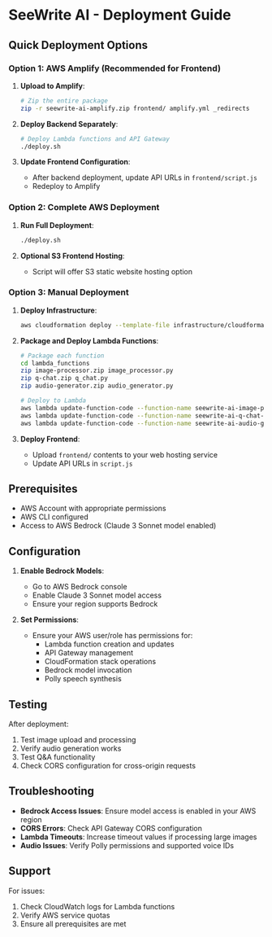 # SeeWrite AI - Deployment Guide

## Quick Deployment Options

### Option 1: AWS Amplify (Recommended for Frontend)

1. **Upload to Amplify**:
   ```bash
   # Zip the entire package
   zip -r seewrite-ai-amplify.zip frontend/ amplify.yml _redirects
   ```

2. **Deploy Backend Separately**:
   ```bash
   # Deploy Lambda functions and API Gateway
   ./deploy.sh
   ```

3. **Update Frontend Configuration**:
   - After backend deployment, update API URLs in `frontend/script.js`
   - Redeploy to Amplify

### Option 2: Complete AWS Deployment

1. **Run Full Deployment**:
   ```bash
   ./deploy.sh
   ```

2. **Optional S3 Frontend Hosting**:
   - Script will offer S3 static website hosting option

### Option 3: Manual Deployment

1. **Deploy Infrastructure**:
   ```bash
   aws cloudformation deploy --template-file infrastructure/cloudformation.yaml --stack-name seewrite-ai-prod --capabilities CAPABILITY_NAMED_IAM
   ```

2. **Package and Deploy Lambda Functions**:
   ```bash
   # Package each function
   cd lambda_functions
   zip image-processor.zip image_processor.py
   zip q-chat.zip q_chat.py
   zip audio-generator.zip audio_generator.py
   
   # Deploy to Lambda
   aws lambda update-function-code --function-name seewrite-ai-image-processor-prod --zip-file fileb://image-processor.zip
   aws lambda update-function-code --function-name seewrite-ai-q-chat-prod --zip-file fileb://q-chat.zip
   aws lambda update-function-code --function-name seewrite-ai-audio-generator-prod --zip-file fileb://audio-generator.zip
   ```

3. **Deploy Frontend**:
   - Upload `frontend/` contents to your web hosting service
   - Update API URLs in `script.js`

## Prerequisites

- AWS Account with appropriate permissions
- AWS CLI configured
- Access to AWS Bedrock (Claude 3 Sonnet model enabled)

## Configuration

1. **Enable Bedrock Models**:
   - Go to AWS Bedrock console
   - Enable Claude 3 Sonnet model access
   - Ensure your region supports Bedrock

2. **Set Permissions**:
   - Ensure your AWS user/role has permissions for:
     - Lambda function creation and updates
     - API Gateway management
     - CloudFormation stack operations
     - Bedrock model invocation
     - Polly speech synthesis

## Testing

After deployment:
1. Test image upload and processing
2. Verify audio generation works
3. Test Q&A functionality
4. Check CORS configuration for cross-origin requests

## Troubleshooting

- **Bedrock Access Issues**: Ensure model access is enabled in your AWS region
- **CORS Errors**: Check API Gateway CORS configuration
- **Lambda Timeouts**: Increase timeout values if processing large images
- **Audio Issues**: Verify Polly permissions and supported voice IDs

## Support

For issues:
1. Check CloudWatch logs for Lambda functions
2. Verify AWS service quotas
3. Ensure all prerequisites are met
